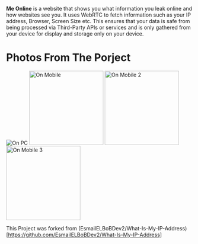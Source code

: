**Me Online** is a website that shows you what information you leak online and how websites see you. It uses WebRTC to fetch information such as your IP address, Browser, Screen Size etc. This ensures that your data is safe from being processed via Third-Party APIs or services and is only gathered from your device for display and storage only on your device.

# Photos From The Porject
![On PC](https://user-images.githubusercontent.com/28893833/61818893-6a3cfd80-ae41-11e9-8eab-6553298db856.png)
<img src="https://user-images.githubusercontent.com/28893833/61818890-67420d00-ae41-11e9-8f27-cedfee922263.jpg" alt="On Mobile" width="200"/>
<img src="https://user-images.githubusercontent.com/28893833/61819248-1e3e8880-ae42-11e9-9336-2aad1a4abda3.jpg" alt="On Mobile 2" width="200"/>
<img src="https://user-images.githubusercontent.com/28893833/61819249-1e3e8880-ae42-11e9-80c2-20a2a3c1d116.jpg" alt="On Mobile 3" width="200"/>

This Project was forked from (EsmailELBoBDev2/What-Is-My-IP-Address)[https://github.com/EsmailELBoBDev2/What-Is-My-IP-Address]
